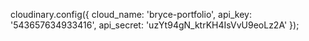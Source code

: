 cloudinary.config({ 
  cloud_name: 'bryce-portfolio', 
  api_key: '543657634933416', 
  api_secret: 'uzYt94gN_ktrKH4IsVvU9eoLz2A' 
});
